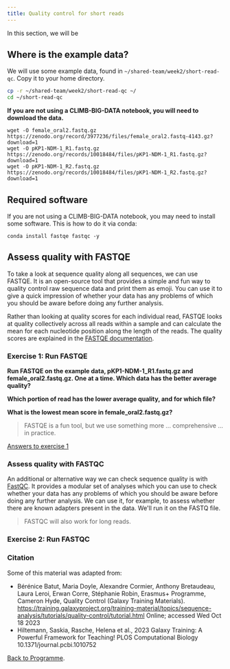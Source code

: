 ```yaml
---
title: Quality control for short reads
---
```


In this section, we will be 

## Where is the example data? 

We will use some example data, found in `~/shared-team/week2/short-read-qc`. Copy it to your home directory. 

```bash
cp -r ~/shared-team/week2/short-read-qc ~/
cd ~/short-read-qc
```

**If you are not using a CLIMB-BIG-DATA notebook, you will need to download the data.**
```
wget -O female_oral2.fastq.gz https://zenodo.org/record/3977236/files/female_oral2.fastq-4143.gz?download=1
wget -O pKP1-NDM-1_R1.fastq.gz https://zenodo.org/records/10018484/files/pKP1-NDM-1_R1.fastq.gz?download=1
wget -O pKP1-NDM-1_R2.fastq.gz https://zenodo.org/records/10018484/files/pKP1-NDM-1_R2.fastq.gz?download=1
```

## Required software

If you are not using a CLIMB-BIG-DATA notebook, you may need to install some software. This is how to do it via conda: 

```
conda install fastqe fastqc -y
```

## Assess quality with FASTQE 

To take a look at sequence quality along all sequences, we can use FASTQE. It is an open-source tool that provides a simple and fun way to quality control raw sequence data and print them as emoji. You can use it to give a quick impression of whether your data has any problems of which you should be aware before doing any further analysis.

Rather than looking at quality scores for each individual read, FASTQE looks at quality collectively across all reads within a sample and can calculate the mean for each nucleotide position along the length of the reads. The quality scores are explained in the [FASTQE documentation](https://github.com/fastqe/fastqe#scale). 

### Exercise 1: Run FASTQE

**Run FASTQE on the example data, pKP1-NDM-1_R1.fastq.gz and female_oral2.fastq.gz. One at a time. Which data has the better average quality?**

**Which portion of read has the lower average quality, and for which file?**

**What is the lowest mean score in female_oral2.fastq.gz?**

> FASTQE is a fun tool, but we use something more ... comprehensive ... in practice.

[Answers to exercise 1](/seq-data/short-read-qc-answers)

### Assess quality with FASTQC

An additional or alternative way we can check sequence quality is with [FastQC](https://www.bioinformatics.babraham.ac.uk/projects/fastqc/). It provides a modular set of analyses which you can use to check whether your data has any problems of which you should be aware before doing any further analysis. We can use it, for example, to assess whether there are known adapters present in the data. We'll run it on the FASTQ file.

> FASTQC will also work for long reads. 

### Exercise 2: Run FASTQC
















### Citation

Some of this material was adapted from:

* Bérénice Batut, Maria Doyle, Alexandre Cormier, Anthony Bretaudeau, Laura Leroi, Erwan Corre, Stéphanie Robin, Erasmus+ Programme, Cameron Hyde, Quality Control (Galaxy Training Materials). https://training.galaxyproject.org/training-material/topics/sequence-analysis/tutorials/quality-control/tutorial.html Online; accessed Wed Oct 18 2023
* Hiltemann, Saskia, Rasche, Helena et al., 2023 Galaxy Training: A Powerful Framework for Teaching! PLOS Computational Biology 10.1371/journal.pcbi.1010752

[Back to Programme]({{site.baseurl}}/modules/sequencing/week-2-programme/).

